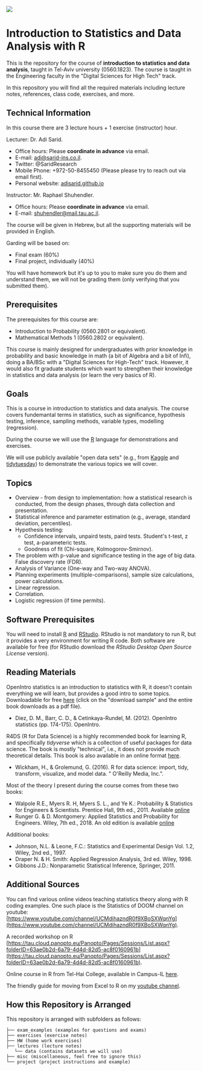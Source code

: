 ![](https://raw.githubusercontent.com/adisarid/intro_statistics_R/bcdb6af4058308ebe999d0a477d6a1bb9030ffa2/misc/tau_engineering_logo.png)

# Introduction to Statistics and Data Analysis with R

This is the repository for the course of **introduction to statistics and data analysis**, taught in Tel-Aviv university (0560.1823). The course is taught in the Engineering faculty in the "Digital Sciences for High Tech" track.

In this repository you will find all the required materials including lecture notes, references, class code, exercises, and more.

## Technical Information

In this course there are 3 lecture hours + 1 exercise (instructor) hour.

Lecturer: Dr. Adi Sarid.

   * Office hours: Please **coordinate in advance** via email.
   * E-mail: adi@sarid-ins.co.il.
   * Twitter: @SaridResearch
   * Mobile Phone: +972-50-8455450 (Please please try to reach out via email first).
   * Personal website: [adisarid.github.io](adisarid.github.io)

Instructor: Mr. Raphael Shuhendler.

   * Office hours: Please **coordinate in advance** via email.
   * E-mail: shuhendler@mail.tau.ac.il.

The course will be given in Hebrew, but all the supporting materials will be provided in English.

Garding will be based on: 

   * Final exam (60%)
   * Final project, individually (40%)

You will have homework but it's up to you to make sure you do them and understand them, we will not be grading them (only verifying that you submitted them).

## Prerequisites

The prerequisites for this course are:

   * Introduction to Probability (0560.2801 or equivalent). 
   * Mathematical Methods 1 (0560.2802 or equivalent).
   
This course is mainly designed for undergraduates with prior knowledge in probability and basic knowledge in math (a bit of Algebra and a bit of Infi), doing a BA/BSc with a "Digital Sciences for High-Tech" track. However, it would also fit graduate students which want to strengthen their knowledge in statistics and data analysis (or learn the very basics of R).

## Goals

This is a course in introduction to statistics and data analysis. The course covers fundemantal terms in statistics, such as significance, hypothesis testing, inference, sampling methods, variable types, modelling (regression).

During the course we will use the [R](https://www.r-project.org) language for demonstrations and exercises.

We will use publicly available "open data sets" (e.g., from [Kaggle](https://kaggle.com) and [tidytuesday](https://github.com/rfordatascience/tidytuesday)) to demonstrate the various topics we will cover.

## Topics

   * Overview - from design to implementation: how a statistical research is conducted, from the design phases, through data collection and presentation.
   * Statistical inference and parameter estimation (e.g., average, standard deviation, percentiles).
   * Hypothesis testing:
      * Confidence intervals, unpaird tests, paird tests. Student's t-test, z test, a-parameteric tests.
	  * Goodness of fit (Chi-square, Kolmogorov-Smirnov).
   * The problem with p-value and significance testing in the age of big data. False discovery rate (FDR).
   * Analysis of Variance (One-way and Two-way ANOVA).
   * Planning experiments (multiple-comparisons), sample size calculations, power calculations.
   * Linear regression.
   * Correlation.
   * Logistic regression (if time permits).

## Software Prerequisites

You will need to install [R](https://www.r-project.org) and [RStudio](https://rstudio.com/products/rstudio/download/). RStudio is not mandatory to run R, but it provides a very environment for writing R code. Both software are available for free (for RStudio download the *RStudio Desktop Open Source License* version).

## Reading Materials

OpenIntro statistics is an introduction to statistics with R, it doesn't contain everything we will learn, but provides a good intro to some topics. Downloadable for free [here](https://leanpub.com/openintro-statistics/) (click on the "download sample" and the entire book downloads as a pdf file).

   * Diez, D. M., Barr, C. D., & Cetinkaya-Rundel, M. (2012). OpenIntro statistics (pp. 174-175). OpenIntro.

R4DS (R for Data Science) is a highly recommended book for learning R, and specifically *tidyverse* which is a collection of useful packages for data science. The book is mostly "technical", i.e., it does not provide much theoretical details. This book is also available in an online format [here](https://r4ds.had.co.nz/).

   * Wickham, H., & Grolemund, G. (2016). R for data science: import, tidy, transform, visualize, and model data. " O'Reilly Media, Inc.".

Most of the theory I present during the course comes from these two books:

   * Walpole R.E., Myers R. H, Myers S. L., and Ye K.: Probability & Statistics for Engineers & Scientists. Prentice Hall, 9th ed., 2011. Available [online](https://fac.ksu.edu.sa/sites/default/files/probability_and_statistics_for_engineers_and_scientisst.pdf)
   * Runger G. & D. Montgomery: Applied Statistics and Probability for Engineers. Wiley, 7th ed., 2018. An old edition is available [online](http://www.um.edu.ar/math/montgomery.pdf)
   
Additional books:

   * Johnson, N.L. & Leone, F.C.: Statistics and Experimental Design Vol. 1.2, Wiley, 2nd ed., 1997.
   * Draper N. & H. Smith: Applied Regression Analysis, 3rd  ed. Wiley, 1998.
   * Gibbons J.D.: Nonparametic Statistical Inference, Springer, 2011.

## Additional Sources

You can find various online videos teaching statistics theory along with R coding examples. One such place is the Statistics of DOOM channel on youtube: [https://www.youtube.com/channel/UCMdihazndR0f9XBoSXWqnYg](https://www.youtube.com/channel/UCMdihazndR0f9XBoSXWqnYg).

A recorded workshop on R [https://tau.cloud.panopto.eu/Panopto/Pages/Sessions/List.aspx?folderID=63ae0b2d-6a79-4d4d-82d5-ac8f0160961b](https://tau.cloud.panopto.eu/Panopto/Pages/Sessions/List.aspx?folderID=63ae0b2d-6a79-4d4d-82d5-ac8f0160961b).

Online course in R from Tel-Hai College, available in Campus-IL [here](https://campus.gov.il/course/telhai-acd-rfp4-telhai-r/).

The friendly guide for moving from Excel to R on my [youtube channel](https://www.youtube.com/watch?v=yRTD1zP5iEM&list=PLvH84evAlP42YtWm3XTjfK2ksC4evTg_U).

## How this Repository is Arranged

This repository is arranged with subfolders as follows:

```
├── exam_examples (examples for questions and exams)
├── exercises (exercise notes)
├── HW (home work exercises)
├── lectures (lecture notes)
   └── data (contains datasets we will use)
├── misc (miscellaneous, feel free to ignore this)
└── project (project instructions and example)
```
